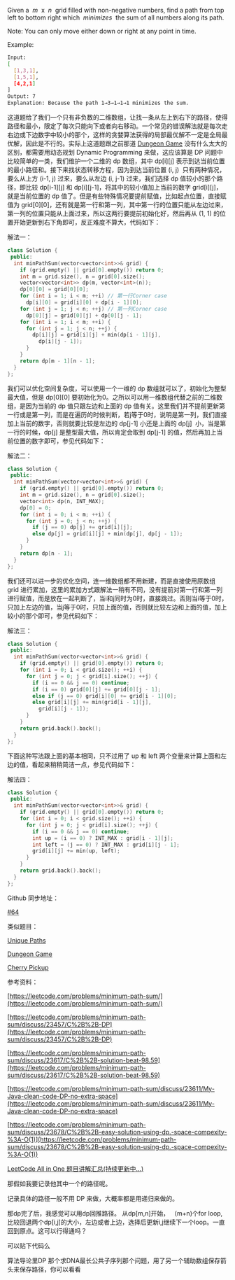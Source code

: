 Given a  _m_  x  _n_  grid filled with non-negative numbers, find a path from top left to bottom right which  _minimizes_  the sum of all numbers along its path.

Note: You can only move either down or right at any point in time.

Example:

```bash
Input:
[
  [1,3,1],
  [1,5,1],
  [4,2,1]
]
Output: 7
Explanation: Because the path 1→3→1→1→1 minimizes the sum.
```

这道题给了我们一个只有非负数的二维数组，让找一条从左上到右下的路径，使得路径和最小，限定了每次只能向下或者向右移动。一个常见的错误解法就是每次走右边或下边数字中较小的那个，这样的贪婪算法获得的局部最优解不一定是全局最优解，因此是不行的。实际上这道题跟之前那道 [Dungeon Game](http://www.cnblogs.com/grandyang/p/4233035.html) 没有什么太大的区别，都需要用动态规划 Dynamic Programming 来做，这应该算是 DP 问题中比较简单的一类，我们维护一个二维的 dp 数组，其中 dp[i][j] 表示到达当前位置的最小路径和。接下来找状态转移方程，因为到达当前位置 (i, j)  只有两种情况，要么从上方 (i-1, j) 过来，要么从左边 (i, j-1) 过来，我们选择 dp 值较小的那个路径，即比较 dp[i-1][j] 和 dp[i][j-1]，将其中的较小值加上当前的数字 grid[i][j]，就是当前位置的 dp 值了。但是有些特殊情况要提前赋值，比如起点位置，直接赋值为 grid[0][0]，还有就是第一行和第一列，其中第一行的位置只能从左边过来，第一列的位置只能从上面过来，所以这两行要提前初始化好，然后再从 (1, 1) 的位置开始更新到右下角即可，反正难度不算大，代码如下：

解法一：

```cpp
class Solution {
 public:
  int minPathSum(vector<vector<int>>& grid) {
    if (grid.empty() || grid[0].empty()) return 0;
    int m = grid.size(), n = grid[0].size();
    vector<vector<int>> dp(m, vector<int>(n));
    dp[0][0] = grid[0][0];
    for (int i = 1; i < m; ++i) // 第一行Corner case
      dp[i][0] = grid[i][0] + dp[i - 1][0];
    for (int j = 1; j < n; ++j) // 第一列Corner case
      dp[0][j] = grid[0][j] + dp[0][j - 1];
    for (int i = 1; i < m; ++i) {
      for (int j = 1; j < n; ++j) {
        dp[i][j] = grid[i][j] + min(dp[i - 1][j],
          dp[i][j - 1]);
      }
    }
    return dp[m - 1][n - 1];
  }
};
```

我们可以优化空间复杂度，可以使用一个一维的 dp 数组就可以了，初始化为整型最大值，但是 dp[0][0] 要初始化为0。之所以可以用一维数组代替之前的二维数组，是因为当前的 dp 值只跟左边和上面的 dp 值有关。这里我们并不提前更新第一行或是第一列，而是在遍历的时候判断，若j等于0时，说明是第一列，我们直接加上当前的数字，否则就要比较是左边的 dp[j-1] 小还是上面的 dp[j]  小，当是第一行的时候，dp[j] 是整型最大值，所以肯定会取到 dp[j-1] 的值，然后再加上当前位置的数字即可，参见代码如下：

解法二：

```cpp
class Solution {
 public:
  int minPathSum(vector<vector<int>>& grid) {
    if (grid.empty() || grid[0].empty()) return 0;
    int m = grid.size(), n = grid[0].size();
    vector<int> dp(n, INT_MAX);
    dp[0] = 0;
    for (int i = 0; i < m; ++i) {
      for (int j = 0; j < n; ++j) {
        if (j == 0) dp[j] += grid[i][j];
        else dp[j] = grid[i][j] + min(dp[j], dp[j - 1]);
      }
    }
    return dp[n - 1];
  }
};
```

我们还可以进一步的优化空间，连一维数组都不用新建，而是直接使用原数组 grid 进行累加，这里的累加方式跟解法一稍有不同，没有提前对第一行和第一列进行赋值，而是放在一起判断了，当i和j同时为0时，直接跳过。否则当i等于0时，只加上左边的值，当j等于0时，只加上面的值，否则就比较左边和上面的值，加上较小的那个即可，参见代码如下：

解法三：

```cpp
class Solution {
 public:
  int minPathSum(vector<vector<int>>& grid) {
    if (grid.empty() || grid[0].empty()) return 0;
    for (int i = 0; i < grid.size(); ++i) {
      for (int j = 0; j < grid[i].size(); ++j) {
        if (i == 0 && j == 0) continue;
        if (i == 0) grid[0][j] += grid[0][j - 1];
        else if (j == 0) grid[i][0] += grid[i - 1][0];
        else grid[i][j] += min(grid[i - 1][j],
          grid[i][j - 1]);
      }
    }
    return grid.back().back();
  }
};
```

下面这种写法跟上面的基本相同，只不过用了 up 和 left 两个变量来计算上面和左边的值，看起来稍稍简洁一点，参见代码如下：

解法四：

```cpp
class Solution {
 public:
  int minPathSum(vector<vector<int>>& grid) {
    if (grid.empty() || grid[0].empty()) return 0;
    for (int i = 0; i < grid.size(); ++i) {
      for (int j = 0; j < grid[i].size(); ++j) {
        if (i == 0 && j == 0) continue;
        int up = (i == 0) ? INT_MAX : grid[i - 1][j];
        int left = (j == 0) ? INT_MAX : grid[i][j - 1];
        grid[i][j] += min(up, left);
      }
    }
    return grid.back().back();
  }
};
```

Github 同步地址：

[#64](https://github.com/grandyang/leetcode/issues/64)

类似题目：

[Unique Paths](http://www.cnblogs.com/grandyang/p/4353555.html)

[Dungeon Game](http://www.cnblogs.com/grandyang/p/4233035.html)

[Cherry Pickup](http://www.cnblogs.com/grandyang/p/8215787.html)

参考资料：

[https://leetcode.com/problems/minimum-path-sum/](https://leetcode.com/problems/minimum-path-sum/)

[https://leetcode.com/problems/minimum-path-sum/discuss/23457/C%2B%2B-DP](https://leetcode.com/problems/minimum-path-sum/discuss/23457/C%2B%2B-DP)

[https://leetcode.com/problems/minimum-path-sum/discuss/23617/C%2B%2B-solution-beat-98.59](https://leetcode.com/problems/minimum-path-sum/discuss/23617/C%2B%2B-solution-beat-98.59)

[https://leetcode.com/problems/minimum-path-sum/discuss/23611/My-Java-clean-code-DP-no-extra-space](https://leetcode.com/problems/minimum-path-sum/discuss/23611/My-Java-clean-code-DP-no-extra-space)

[](https://leetcode.com/problems/minimum-path-sum/discuss/23678/C%2B%2B-easy-solution-using-dp.-space-compexity-%3A-O(1))[https://leetcode.com/problems/minimum-path-sum/discuss/23678/C%2B%2B-easy-solution-using-dp.-space-compexity-%3A-O(1)](https://leetcode.com/problems/minimum-path-sum/discuss/23678/C%2B%2B-easy-solution-using-dp.-space-compexity-%3A-O(1))

[LeetCode All in One 题目讲解汇总(持续更新中...)](http://www.cnblogs.com/grandyang/p/4606334.html)

那假如我要记录他其中一个的路径呢。

记录具体的路径一般不用 DP 来做，大概率都是用递归来做的。

那dp完了后，我感觉可以用dp回推路径。 从dp[m,n]开始， （m+n)个for loop, 比较回退两个dp[i,j]的大小，左边或者上边，选择后更新i,j继续下一个loop。一直回到原点。这可以行得通吗？

可以贴下代码么

算法导论里DP 那个求DNA最长公共子序列那个问题，用了另一个辅助数组保存箭头来保存路径，你可以看看